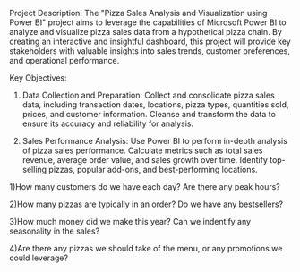 Project Description:
The "Pizza Sales Analysis and Visualization using Power BI" project aims to leverage the capabilities of Microsoft Power BI to analyze and visualize pizza sales data from a hypothetical pizza chain. By creating an interactive and insightful dashboard, this project will provide key stakeholders with valuable insights into sales trends, customer preferences, and operational performance.

Key Objectives:

1) Data Collection and Preparation:
Collect and consolidate pizza sales data, including transaction dates, locations, pizza types, quantities sold, prices, and customer information. Cleanse and transform the data to ensure its accuracy and reliability for analysis.

3) Sales Performance Analysis:
Use Power BI to perform in-depth analysis of pizza sales performance. Calculate metrics such as total sales revenue, average order value, and sales growth over time. Identify top-selling pizzas, popular add-ons, and best-performing locations.

1)How many customers do we have each day? Are there any peak hours?

2)How many pizzas are typically in an order? Do we have any bestsellers?

3)How much money did we make this year? Can we indentify any seasonality in the sales?

4)Are there any pizzas we should take of the menu, or any promotions we could leverage?
